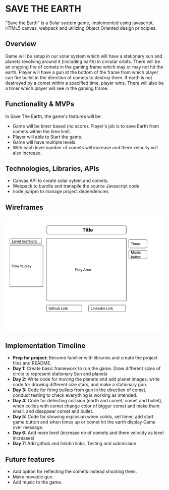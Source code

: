 
# SAVE THE EARTH

"Save the Earth" is a Solar system game, implemented using javascript, HTML5 canvas, webpack and utilizing Object Oriented design principles.

## Overview

Game will be setup in our solar system which will have a stationary sun and planets revolving around it (including earth) in circular orbits. There will be an ongoing fire of comets in  the gaming frame which may or may not hit the earth. Player will have a gun at the bottom of the frame from which player can fire bullet in the direction of comets to destroy them. If earth is not destroyed by a comet within a specified time, player wins. There will also be a timer which player will see in the gaming frame.


## Functionality & MVPs

  In Save The Earth, the game's features will be:

  * Game will be timer based (no score). Player's job is to save Earth from comets within the time limit.
  * Player will able to Start the game.
  * Game will have multiple levels.
  * With each level number of comets will increase and there velocity will also increase.
  


## Technologies, Libraries, APIs

  * Canvas API to create solar sytem and comets.
  * Webpack to bundle and transpile the source Javascript code
  * node.js/npm to manage project dependencies

## Wireframes

<img src="./images/wireframe.png" >


## Implementation Timeline

  * **Prep for project:** Become familier with libraries and create the project files and README.
  * **Day 1:**  Create basic framework to run the game. Draw different sizes of circle to represent stationary Sun and planets
  * **Day 2:**  Write code for moving the planets and add planet images, write code for drawing different size stars, and make a stationary gun.
  * **Day 3:**  Code for firing bullets from gun in the direction of comet, conduct testing to check everything is working as intended.
  * **Day 4:**  Code for detecting collision (earth and comet, comet and bullet), when collids with comet change color of bigger comet and make them small, and disappear comet and bullet.
  * **Day 5:**  Code for showing explosion when colids, set timer, add start game button and when times up or comet hit the earth display Game over message.
  * **Day 6:**  Add more level (increase no of comets and there velocity as level increases)
  * **Day 7:** Add github and linkdin links, Testing and submission.

## Future features
  * Add option for reflecting the comets instead shooting them.
  * Make movable gun.
  * Add music to the game.